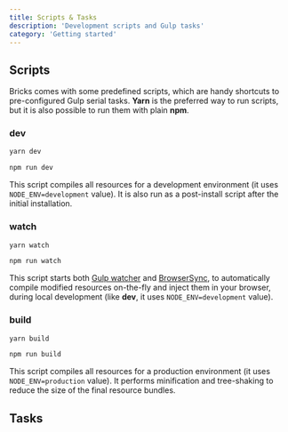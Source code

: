 ```yaml
---
title: Scripts & Tasks
description: 'Development scripts and Gulp tasks'
category: 'Getting started'
---
```


## Scripts

Bricks comes with some predefined scripts, which are handy shortcuts to pre-configured Gulp serial tasks. **Yarn** is the preferred way to run scripts, but it is also possible to run them with plain **npm**.

### dev

<code-group>

<code-block label="Yarn" active> 

```bash
yarn dev
```
</code-block>

<code-block label="npm"> 

```bash
npm run dev
```

</code-block>

</code-group>

This script compiles all resources for a development environment (it uses `NODE_ENV=development` value). It is also run as a post-install script after the initial installation.

### watch

<code-group>

<code-block label="Yarn" active> 

```bash
yarn watch
```
</code-block>

<code-block label="npm"> 

```bash
npm run watch
```

</code-block>

</code-group>

This script starts both [Gulp watcher](https://gulpjs.com/docs/en/getting-started/watching-files/) and [BrowserSync](https://www.browsersync.io/), to automatically compile modified resources on-the-fly and inject them in your browser, during local development (like **dev**, it uses `NODE_ENV=development` value).
### build

<code-group>

<code-block label="Yarn" active> 

```bash
yarn build
```
</code-block>

<code-block label="npm"> 

```bash
npm run build
```

</code-block>

</code-group>

This script compiles all resources for a production environment (it uses `NODE_ENV=production` value). It performs minification and tree-shaking to reduce the size of the final resource bundles.

## Tasks
